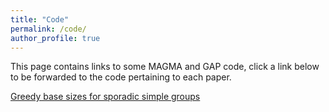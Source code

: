 ```yaml
---
title: "Code"
permalink: /code/
author_profile: true
---
```

This page contains links to some MAGMA and GAP code, click a link below to be forwarded to the code pertaining to each paper. 

[Greedy base sizes for sporadic simple groups](/sporadicscode.md/)
